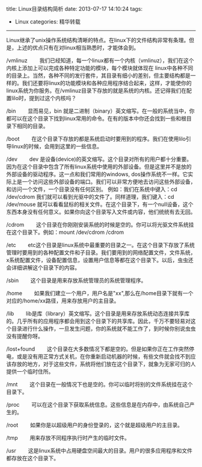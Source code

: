 title: Linux目录结构简析
date: 2013-07-17 14:10:24
tags: 
- Linux
categories: 精华转载
---

Linux继承了unix操作系统结构清晰的特点。在linux下的文件结构非常有条理。但是，上述的优点只有在对linux相当熟悉时，才能体会到。

<!--more-->

/vmlinuz
　　我们已经知道，每一个linux都有一个内核（vmlinuz），我们在这个内核上添加上可以完成各种特定功能的模块，每个模块就体现在 linux中各种不同的目录上。当然，各种不同的发行套件，其目录有细小的差别，但主要结构都是一样的。我们还要将linux的功能模块和各种应用程序结合起来，这样，才能使你的 linux系统为你服务。在/vmlinuz目录下存放的就是系统的内核。还记得我们在配置lilo时，提到过这个内核吗？

/bin
　　显而易见，bin 就是二进制（binary）英文缩写。在一般的系统当中，你都可以在这个目录下找到linux常用的命令。在有的版本中你还会找到一些和根目录下相同的目录。

/boot
　　在这个目录下存放的都是系统启动时要用到的程序。我们在使用lilo引导linux的时候，会用到这里的一些信息。

/dev
　　dev 是设备(device)的英文缩写。这个目录对所有的用户都十分重要。因为在这个目录中包含了所有linux系统中使用的外部设备。但是这里并不是放的外部设备的驱动程序。这一点和我们常用的windows, dos操作系统不一样。它实际上是一个访问这些外部设备的端口。我们可以非常方便地去访问这些外部设备，和访问一个文件，一个目录没有任何区别。 例如：我们在系统中键入：cd /dev/cdrom 我们就可以看到光驱中的文件了。同样道理，我们键入：cd /dev/mouse 就可以看看鼠标的相关文件。在这个目录下，有一个null设备，这个东西本身没有任何意义。如果你向这个目录写入文件或内容，他们统统有去无回。

/cdrom
　　这个目录在你刚刚安装系统的时候是空的。你可以将光驱文件系统挂在这个目录下。例如：mount /dev/cdrom /cdrom

/etc
　　etc这个目录是linux系统中最重要的目录之一。在这个目录下存放了系统管理时要用到的各种配置文件和子目录。我们要用到的网络配置文件，文件系统，x系统配置文件，设备配置信息，设置用户信息等都在这个目录下。以后，虫虫还会详细讲解这个目录下的内容。

/sbin
　　这个目录是用来存放系统管理员的系统管理程序。

/home
　　如果我们建立一个用户，用户名是"xx",那么在/home目录下就有一个对应的/home/xx路径，用来存放用户的主目录。

/lib
　　lib是库（library）英文缩写。这个目录是用来存放系统动态连接共享库的。几乎所有的应用程序都会用到这个目录下的共享库。因此，千万不要轻易对这个目录进行什么操作，一旦发生问题，你的系统就不能工作了，到时候你别说虫虫没有提醒你呀。

/lost+found
　　这个目录在大多数情况下都是空的。但是如果你正在工作突然停电，或是没有用正常方式关机，在你重新启动机器的时候，有些文件就会找不到应该存放的地方，对于这些文件，系统将他们放在这个目录下，就象为无家可归的人提供一个临时住所。

/mnt
　　这个目录在一般情况下也是空的。你可以临时将别的文件系统挂在这个目录下。

/proc
　　可以在这个目录下获取系统信息。这些信息是在内存中，由系统自己产生的。

/root
　　如果你是以超级用户的身份登录的，这个就是超级用户的主目录。

/tmp
　　用来存放不同程序执行时产生的临时文件。

/usr
　　这是linux系统中占用硬盘空间最大的目录。用户的很多应用程序和文件都存放在这个目录下。
 
